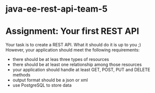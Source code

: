 # java-ee-rest-api-team-5
# Assignment: Your first REST API
Your task is to create a REST API. What it should do it is up to you ;) However, your application should meet the following requirements:

  - there should be at leas three types of resources
  - there should be at least one relationship among those resources
  - your application should handle at least GET, POST, PUT and DELETE methods
  - output format should be a json or xml
  - use PostgreSQL to store data

